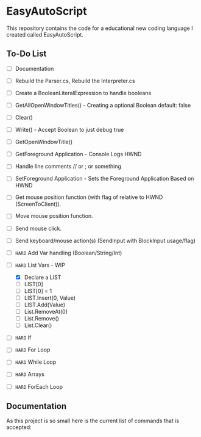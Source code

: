 # EasyAutoScript

This repository contains the code for a educational new coding language I created called EasyAutoScript.

## To-Do List

- [ ] Documentation
- [ ] Rebuild the Parser.cs, Rebuild the Interpreter.cs
- [ ] Create a BooleanLiteralExpression to handle booleans
- [ ] GetAllOpenWindowTitles() - Creating a optional Boolean default: false
- [ ] Clear()
- [ ] Write() - Accept Boolean to just debug true
- [ ] GetOpenWindowTitle()
- [ ] GetForeground Application - Console Logs HWND
- [ ] Handle line comments // or ; or something
- [ ] SetForeground Application - Sets the Foreground Application Based on HWND
- [ ] Get mouse position function (with flag of relative to HWND (ScreenToClient)).
- [ ] Move mouse position function.
- [ ] Send mouse click.
- [ ] Send keyboard/mouse action(s) (SendInput with BlockInput usage/flag)
- [ ] `HARD` Add Var handling (Boolean/String/Int)
- [ ] `HARD` List Vars - WIP

  - [x] Declare a LIST
  - [ ] LIST[0]
  - [ ] LIST[0] = 1
  - [ ] LIST.Insert(0, Value)
  - [ ] LIST.Add(Value)
  - [ ] List.RemoveAt(0)
  - [ ] List.Remove()
  - [ ] List.Clear()

- [ ] `HARD` If
- [ ] `HARD` For Loop
- [ ] `HARD` While Loop
- [ ] `HARD` Arrays
- [ ] `HARD` ForEach Loop

## Documentation

As this project is so small here is the current list of commands that is accepted:
